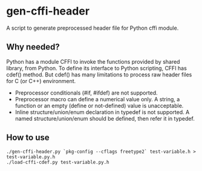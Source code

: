 # gen-cffi-header

A script to generate preprocessed header file for Python cffi module.

## Why needed?

Python has a module CFFI to invoke the functions
provided by shared library, from Python.
To define its interface to Python scripting, CFFI
has cdef() method. But cdef() has many limitations
to process raw header files for C (or C++) environment.

* Preprocessor conditionals (#if, #ifdef) are not supported.
* Preprocessor macro can define a numerical value only.
A string, a function or an empty (define or not-defined) value is unacceptable.
* Inline structure/union/enum declaration in typedef is not supported.
A named structure/union/enum should be defined, then refer it in typedef.

## How to use

```
./gen-cffi-header.py `pkg-config --cflags freetype2` test-variable.h > test-variable.py.h
./load-cffi-cdef.py test-variable.py.h
```
